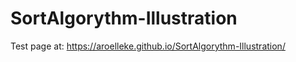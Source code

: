 # SortAlgorythm-Illustration

Test page at: https://aroelleke.github.io/SortAlgorythm-Illustration/
